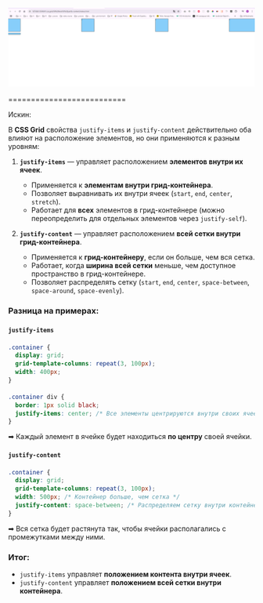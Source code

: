 ![](_md_img/flow_images/flow%202025-02-26-15-17-49.png)

==========================

Искин:

В **CSS Grid** свойства `justify-items` и `justify-content` действительно оба влияют на расположение элементов, но они применяются к разным уровням:

1. **`justify-items`** — управляет расположением **элементов внутри их ячеек**.  
   - Применяется к **элементам внутри грид-контейнера**.
   - Позволяет выравнивать их внутри ячеек (`start`, `end`, `center`, `stretch`).
   - Работает для **всех** элементов в грид-контейнере (можно переопределить для отдельных элементов через `justify-self`).

2. **`justify-content`** — управляет расположением **всей сетки внутри грид-контейнера**.  
   - Применяется к **грид-контейнеру**, если он больше, чем вся сетка.
   - Работает, когда **ширина всей сетки** меньше, чем доступное пространство в грид-контейнере.
   - Позволяет распределять сетку (`start`, `end`, `center`, `space-between`, `space-around`, `space-evenly`).

### Разница на примерах:
#### `justify-items`
```css
.container {
  display: grid;
  grid-template-columns: repeat(3, 100px);
  width: 400px;
}

.container div {
  border: 1px solid black;
  justify-items: center; /* Все элементы центрируются внутри своих ячеек */
}
```
➡ Каждый элемент в ячейке будет находиться **по центру** своей ячейки.

#### `justify-content`
```css
.container {
  display: grid;
  grid-template-columns: repeat(3, 100px);
  width: 500px; /* Контейнер больше, чем сетка */
  justify-content: space-between; /* Распределяем сетку внутри контейнера */
}
```
➡ Вся сетка будет растянута так, чтобы ячейки располагались с промежутками между ними.

### Итог:
- `justify-items` управляет **положением контента внутри ячеек**.
- `justify-content` управляет **положением всей сетки внутри контейнера**.